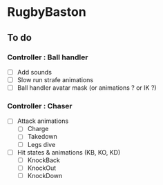 # RugbyBaston

## To do

### Controller : Ball handler

*   [ ] Add sounds
*   [ ] Slow run strafe animations
*   [ ] Ball handler avatar mask (or animations ? or IK ?)

### Controller : Chaser

*   [ ] Attack animations
    *   [ ] Charge
    *   [ ] Takedown
    *   [ ] Legs dive
*   [ ] Hit states & animations (KB, KO, KD)
    *   [ ] KnockBack
    *   [ ] KnockOut
    *   [ ] KnockDown